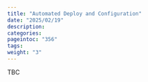 ```yaml
---
title: "Automated Deploy and Configuration"
date: "2025/02/19"
description:
categories:
pageintoc: "356"
tags:
weight: "3"
---
```


<a id="automated-deploy-and-config-scaleway-opennebula-onprem-cloud-solution"></a>

<!--# Automated Deployment and Configuration -->

TBC

